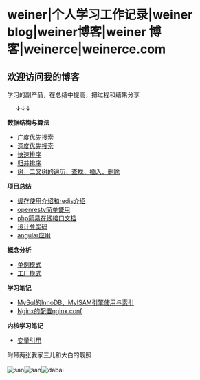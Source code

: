 # weiner|个人学习工作记录|weiner blog|weiner博客|weiner 博客|weinerce|weinerce.com

## 欢迎访问我的博客

学习的副产品，在总结中提高，把过程和结果分享

&nbsp;&nbsp;&nbsp;&nbsp;&nbsp;↓↓↓

**数据结构与算法**

* [广度优先搜索](#!/bfs.md)
* [深度优先搜索](#!/dfs.md)
* [快速排序](#!/quicksort.md)
* [归并排序](#!/merge.md)
* [树，二叉树的遍历、查找、插入、删除](#!/tree.md)

**项目总结**

* [缓存使用介绍和redis介绍](#!/cache_use.md)
* [openresty简单使用](#!/openresty_practice.md)
* [php简易在线接口文档](#!/php_online_note.md)
* [设计兑奖码](#!/code.md)
* [angular应用](#!/angular_1.md)

**概念分析**

* [单例模式](#!/singleton.md)
* [工厂模式](#!/factory.md)

**学习笔记**

* [MySql的InnoDB、MyISAM引擎使用与索引](#!/mysql_index.md)
* [Nginx的配置nginx.conf](#!/nginx_lu.md)

**内核学习笔记**

* [变量引用](#!/php_%26.md)

附带两张我家三儿和大白的靓照<br /><br />
![san](http://ocaya4boy.bkt.clouddn.com/1327A7E9B93CDE189D17FD9FC1BDD712.jpg?imageView2/0/w/300)![san](http://ocaya4boy.bkt.clouddn.com/WechatIMG2.jpeg?imageView2/0/h/300/w/300)![dabai](http://ocaya4boy.bkt.clouddn.com/WechatIMG3.jpeg?imageView2/0/h/300/w/300)<br /><br /><br />

